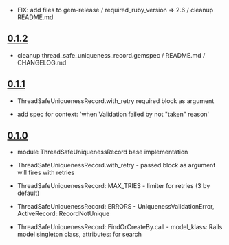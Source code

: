 [0.1.3]: https://github.com/mifrill/thread_safe_uniqueness_record/compare/v0.1.2...v0.1.3

- FIX: add files to gem-release / required_ruby_version => 2.6 / cleanup README.md

[0.1.2]: https://github.com/mifrill/thread_safe_uniqueness_record/compare/v0.1.1...v0.1.2

## [0.1.2] ##

- cleanup thread_safe_uniqueness_record.gemspec / README.md / CHANGELOG.md

[0.1.1]: https://github.com/mifrill/thread_safe_uniqueness_record/compare/v0.1.0...v0.1.1

## [0.1.1] ##

- ThreadSafeUniquenessRecord.with_retry required block as argument

- add spec for context: 'when Validation failed by not "taken" reason'

[0.1.0]: https://github.com/Mifrill/thread_safe_uniqueness_record/releases/tag/v0.1.0

## [0.1.0] ##

- module ThreadSafeUniquenessRecord base implementation

- ThreadSafeUniquenessRecord.with_retry - passed block as argument will fires with retries

- ThreadSafeUniquenessRecord::MAX_TRIES - limiter for retries (3 by default)

- ThreadSafeUniquenessRecord::ERRORS - UniquenessValidationError, ActiveRecord::RecordNotUnique

- ThreadSafeUniquenessRecord::FindOrCreateBy.call - model_klass: Rails model singleton class, attributes: for search
